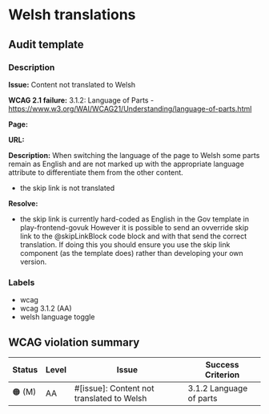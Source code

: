# Welsh translations

## Audit template

### Description

**Issue:** Content not translated to Welsh

**WCAG 2.1 failure:** 3.1.2: Language of Parts - https://www.w3.org/WAI/WCAG21/Understanding/language-of-parts.html

**Page:**

**URL:**

**Description:** When switching the language of the page to Welsh some parts remain as English and are not marked up with the appropriate language attribute to differentiate them from the other content.

* the skip link is not translated

**Resolve:** 

* the skip link is currently hard-coded as English in the Gov template in play-frontend-govuk
However it is possible to send an ovverride skip link to the @skipLinkBlock code block and with that send the correct translation. If doing this you should ensure you use the skip link component (as the template does) rather than developing your own version.

### Labels

* wcag
* wcag 3.1.2 (AA)
* welsh language toggle

## WCAG violation summary

| Status | Level | Issue | Success Criterion |
| ------ | ----- | ----- | ----------------- |
| 🟠 (M) | AA    | #[issue]: Content not translated to Welsh | 3.1.2 Language of parts |
